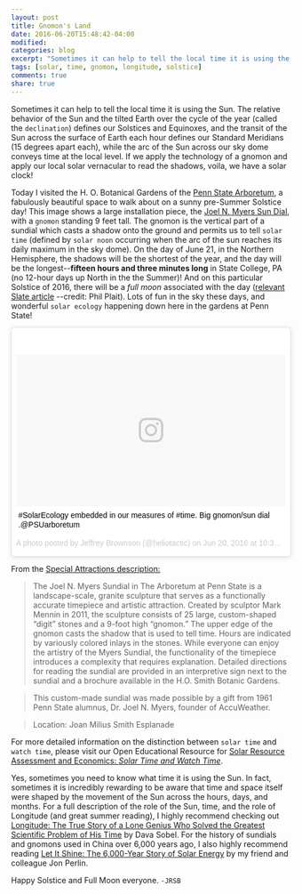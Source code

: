 ```yaml
---
layout: post
title: Gnomon's Land
date: 2016-06-20T15:48:42-04:00
modified:
categories: blog
excerpt: "Sometimes it can help to tell the local time it is using the Sun. The relative behavior of the Sun and the tilted Earth over the cycle of the year defines our Solstices and Equinoxes, and the transit of the Sun across the surface of Earth each hour defines our Standard Meridians, while the arc of the Sun across our sky dome conveys time at the local level. If we apply the technology of a gnomon and apply our local solar vernacular to read the shadows, voila, we have a solar clock!"
tags: [solar, time, gnomon, longitude, solstice]
comments: true
share: true
---
```


Sometimes it can help to tell the local time it is using the Sun. The relative behavior of the Sun and the tilted Earth over the cycle of the year (called the `declination`) defines our Solstices and Equinoxes, and the transit of the Sun across the surface of Earth each hour defines our Standard Meridians (15 degrees apart each), while the arc of the Sun across our sky dome conveys time at the local level. If we apply the technology of a gnomon and apply our local solar vernacular to read the shadows, voila, we have a solar clock!

Today I visited the H. O. Botanical Gardens of the [Penn State Arboretum](https://arboretum.psu.edu/), a fabulously beautiful space to walk about on a sunny pre-Summer Solstice day! This image shows a large installation piece, the [Joel N. Myers Sun Dial](https://arboretum.psu.edu/visit/special-attractions/), with a `gnomon` standing 9 feet tall. The gnomon is the vertical part of a sundial which casts a shadow onto the ground and permits us to tell `solar time` (defined by `solar noon` occurring when the arc of the sun reaches its daily maximum in the sky dome). On the day of June 21, in the Northern Hemisphere, the shadows will be the shortest of the year, and the day will be the longest--**fifteen hours and three minutes long** in State College, PA (no 12-hour days up North in the the Summer)! And on this particular Solstice of 2016, there will be a *full moon* associated with the day ([relevant Slate article](http://www.slate.com/blogs/bad_astronomy/2016/06/20/full_moon_solstice_june_20_2016_has_both.html) --credit: Phil Plait). Lots of fun in the sky these days, and wonderful `solar ecology` happening down here in the gardens at Penn State! 

<blockquote class="instagram-media" data-instgrm-captioned data-instgrm-version="7" style=" background:#FFF; border:0; border-radius:3px; box-shadow:0 0 1px 0 rgba(0,0,0,0.5),0 1px 10px 0 rgba(0,0,0,0.15); margin: 1px; max-width:658px; padding:0; width:99.375%; width:-webkit-calc(100% - 2px); width:calc(100% - 2px);"><div style="padding:8px;"> <div style=" background:#F8F8F8; line-height:0; margin-top:40px; padding:28.1481481481% 0; text-align:center; width:100%;"> <div style=" background:url(data:image/png;base64,iVBORw0KGgoAAAANSUhEUgAAACwAAAAsCAMAAAApWqozAAAABGdBTUEAALGPC/xhBQAAAAFzUkdCAK7OHOkAAAAMUExURczMzPf399fX1+bm5mzY9AMAAADiSURBVDjLvZXbEsMgCES5/P8/t9FuRVCRmU73JWlzosgSIIZURCjo/ad+EQJJB4Hv8BFt+IDpQoCx1wjOSBFhh2XssxEIYn3ulI/6MNReE07UIWJEv8UEOWDS88LY97kqyTliJKKtuYBbruAyVh5wOHiXmpi5we58Ek028czwyuQdLKPG1Bkb4NnM+VeAnfHqn1k4+GPT6uGQcvu2h2OVuIf/gWUFyy8OWEpdyZSa3aVCqpVoVvzZZ2VTnn2wU8qzVjDDetO90GSy9mVLqtgYSy231MxrY6I2gGqjrTY0L8fxCxfCBbhWrsYYAAAAAElFTkSuQmCC); display:block; height:44px; margin:0 auto -44px; position:relative; top:-22px; width:44px;"></div></div> <p style=" margin:8px 0 0 0; padding:0 4px;"> <a href="https://www.instagram.com/p/BG4ojI5Bw-2/" style=" color:#000; font-family:Arial,sans-serif; font-size:14px; font-style:normal; font-weight:normal; line-height:17px; text-decoration:none; word-wrap:break-word;" target="_blank">#SolarEcology embedded in our measures of #time. Big gnomon/sun dial .@PSUarboretum</a></p> <p style=" color:#c9c8cd; font-family:Arial,sans-serif; font-size:14px; line-height:17px; margin-bottom:0; margin-top:8px; overflow:hidden; padding:8px 0 7px; text-align:center; text-overflow:ellipsis; white-space:nowrap;">A photo posted by Jeffrey Brownson (@heliotactic) on <time style=" font-family:Arial,sans-serif; font-size:14px; line-height:17px;" datetime="2016-06-20T17:36:24+00:00">Jun 20, 2016 at 10:36am PDT</time></p></div></blockquote>
<script async defer src="//platform.instagram.com/en_US/embeds.js"></script>

From the [Special Attractions description:](https://arboretum.psu.edu/visit/special-attractions/)

> The Joel N. Myers Sundial in The Arboretum at Penn State is a landscape-scale, granite sculpture that serves as a functionally accurate timepiece and artistic attraction. Created by sculptor Mark Mennin in 2011, the sculpture consists of 25 large, custom-shaped “digit” stones and a 9-foot high “gnomon.” The upper edge of the gnomon casts the shadow that is used to tell time. Hours are indicated by variously colored inlays in the stones. While everyone can enjoy the artistry of the Myers Sundial, the functionality of the timepiece introduces a complexity that requires explanation. Detailed directions for reading the sundial are provided in an interpretive sign next to the sundial and a brochure available in the H.O. Smith Botanic Gardens.

> This custom-made sundial was made possible by a gift from 1961 Penn State alumnus, Dr. Joel N. Myers, founder of AccuWeather.

> Location: Joan Milius Smith Esplanade

For more detailed information on the distinction between `solar time` and `watch time`, please visit our Open Educational Resource for [Solar Resource Assessment and Economics: *Solar Time and Watch Time*](https://www.e-education.psu.edu/eme810/node/530).

Yes, sometimes you need to know what time it is using the Sun. In fact, sometimes it is incredibly rewarding to be aware that time and space itself were shaped by the movement of the Sun across the hours, days, and months. For a full description of the role of the Sun, time, and the role of Longitude (and great summer reading), I highly recommend checking out [Longitude: The True Story of a Lone Genius Who Solved the Greatest Scientific Problem of His Time](https://www.goodreads.com/book/show/4806.Longitude) by Dava Sobel. For the history of sundials and gnomons used in China over 6,000 years ago, I also highly recommend reading 
[Let It Shine: The 6,000-Year Story of Solar Energy](https://www.goodreads.com/book/show/16129220-let-it-shine) by my friend and colleague Jon Perlin.

Happy Solstice and Full Moon everyone.
`-JRSB`